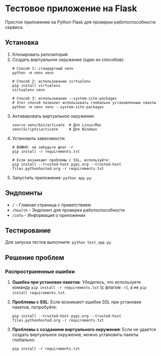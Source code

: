 # Тестовое приложение на Flask

Простое приложение на Python Flask для проверки работоспособности сервиса.

## Установка

1. Клонировать репозиторий
2. Создать виртуальное окружение (один из способов):
   ```
   # Способ 1: стандартный venv
   python -m venv venv
   
   # Способ 2: использование virtualenv
   pip install virtualenv
   virtualenv venv
   
   # Способ 3: использование --system-site-packages
   # Этот способ позволит использовать глобально установленные пакеты
   python -m venv venv --system-site-packages
   ```
3. Активировать виртуальное окружение:
   ```
   source venv/bin/activate  # Для Linux/Mac
   venv\Scripts\activate     # Для Windows
   ```
4. Установить зависимости: 
   ```
   # ВАЖНО: не забудьте флаг -r
   pip install -r requirements.txt
   
   # Если возникают проблемы с SSL, используйте:
   pip install --trusted-host pypi.org --trusted-host files.pythonhosted.org -r requirements.txt
   ```
5. Запустить приложение: `python app.py`

## Эндпоинты

- `/` - Главная страница с приветствием
- `/health` - Эндпоинт для проверки работоспособности
- `/info` - Информация о приложении

## Тестирование

Для запуска тестов выполните: `python test_app.py`

## Решение проблем

### Распространенные ошибки

1. **Ошибка при установке пакетов**: Убедитесь, что используете команду `pip install -r requirements.txt` (с флагом `-r`), а не `pip install requirements.txt`.

2. **Проблемы с SSL**: Если возникают ошибки SSL при установке пакетов, попробуйте:
   ```
   pip install --trusted-host pypi.org --trusted-host files.pythonhosted.org -r requirements.txt
   ```

3. **Проблемы с созданием виртуального окружения**: Если не удается создать виртуальное окружение, можно установить пакеты глобально:
   ```
   pip install -r requirements.txt
   ```
